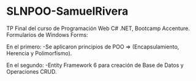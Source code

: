 # SLNPOO-SamuelRivera
TP Final del curso de Programación Web C# .NET, Bootcamp Accenture.
Formularios de Windows Forms:

En el primero: 
-Se aplicaron principios de POO => (Encapsulamiento, Herencia y Polimorfismo). 

En el segundo: 
-Entity Framework 6 para creación de Base de Datos y Operaciones CRUD.
